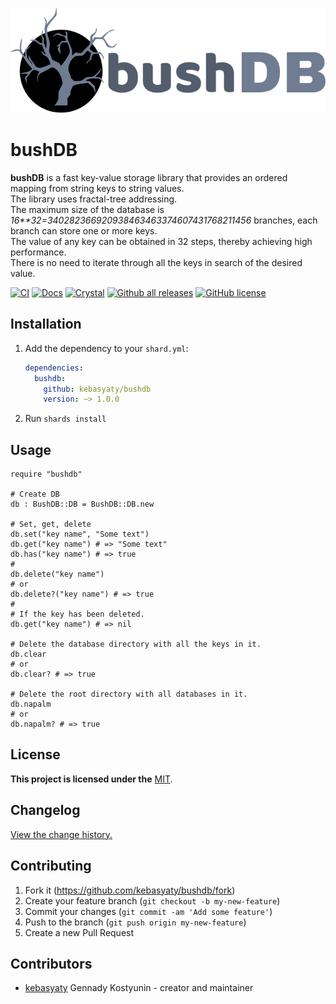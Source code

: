 [![Logo](https://github.com/kebasyaty/bushdb/raw/v1/logo/logo.svg "Logo")](https://github.com/kebasyaty/bushdb "Logo")

# bushDB

**bushDB** is a fast key-value storage library that provides an ordered mapping from string keys to string values.
<br>
The library uses fractal-tree addressing.
<br>
The maximum size of the database is _16\*\*32=340282366920938463463374607431768211456_ branches,
each branch can store one or more keys.
<br>
The value of any key can be obtained in 32 steps, thereby achieving high performance.
<br>
There is no need to iterate through all the keys in search of the desired value.

[![CI](https://github.com/kebasyaty/bushdb/workflows/CI/badge.svg)](https://github.com/kebasyaty/bushdb/actions)
[![Docs](https://img.shields.io/badge/docs-available-brightgreen.svg)](https://kebasyaty.github.io/bushdb/)
[![Crystal](https://img.shields.io/badge/crystal-v1.9%2B-red)](https://crystal-lang.org/)
[![Github all releases](https://img.shields.io/github/downloads/kebasyaty/bushdb/total.svg)](https://GitHub.com/kebasyaty/bushdb/releases/)
[![GitHub license](https://badgen.net/github/license/kebasyaty/bushdb)](https://github.com/kebasyaty/bushdb/blob/v0/LICENSE)

<!--
<p>
  <a href="https://github.com/kebasyaty/bushdb" target="_blank">
    <img src="https://github.com/kebasyaty/bushdb/raw/v1/pictures/status_project/Status_Project-Stable-.svg"
      alt="Status Project">
  </a>
</p>
-->

## Installation

1. Add the dependency to your `shard.yml`:

   ```yaml
   dependencies:
     bushdb:
       github: kebasyaty/bushdb
       version: ~> 1.0.0
   ```

2. Run `shards install`

## Usage

```crystal
require "bushdb"

# Create DB
db : BushDB::DB = BushDB::DB.new

# Set, get, delete
db.set("key name", "Some text")
db.get("key name") # => "Some text"
db.has("key name") # => true
#
db.delete("key name")
# or
db.delete?("key name") # => true
#
# If the key has been deleted.
db.get("key name") # => nil

# Delete the database directory with all the keys in it.
db.clear
# or
db.clear? # => true

# Delete the root directory with all databases in it.
db.napalm
# or
db.napalm? # => true
```

## License

**This project is licensed under the** [MIT](https://github.com/kebasyaty/bushdb/blob/v1/LICENSE "MIT").

## Changelog

[View the change history.](https://github.com/kebasyaty/bushdb/blob/v1/CHANGELOG.md "View the change history.")

## Contributing

1. Fork it (<https://github.com/kebasyaty/bushdb/fork>)
2. Create your feature branch (`git checkout -b my-new-feature`)
3. Commit your changes (`git commit -am 'Add some feature'`)
4. Push to the branch (`git push origin my-new-feature`)
5. Create a new Pull Request

## Contributors

- [kebasyaty](https://github.com/kebasyaty) Gennady Kostyunin - creator and maintainer
